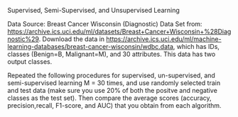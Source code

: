 Supervised, Semi-Supervised, and Unsupervised Learning

Data Source: Breast Cancer Wisconsin (Diagnostic) Data Set from:
https://archive.ics.uci.edu/ml/datasets/Breast+Cancer+Wisconsin+%28Diagnostic%29. Download the data in https://archive.ics.uci.edu/ml/machine-learning-databases/breast-cancer-wisconsin/wdbc.data, which
has IDs, classes (Benign=B, Malignant=M), and 30 attributes. This data has two output classes.

Repeated the following procedures for supervised, un-supervised, and semi-supervised learning M = 30 times, and use randomly selected train and test data (make sure you use 20% of both the positve and negative classes as the test set). Then compare the average scores (accuracy, precision,recall, F1-score, and AUC) that you obtain from each algorithm.